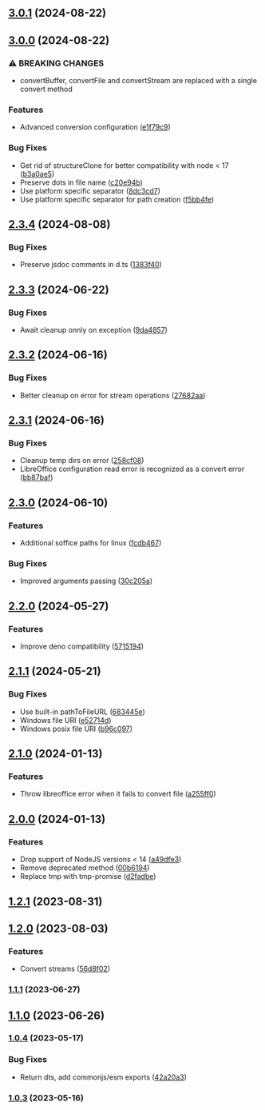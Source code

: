 

## [3.0.1](https://github.com/Girilloid/libreoffice-file-converter/compare/v3.0.0...v3.0.1) (2024-08-22)

## [3.0.0](https://github.com/Girilloid/libreoffice-file-converter/compare/v2.3.4...v3.0.0) (2024-08-22)


### ⚠ BREAKING CHANGES

* convertBuffer, convertFile and convertStream are replaced with a single convert method

### Features

* Advanced conversion configuration ([e1f79c9](https://github.com/Girilloid/libreoffice-file-converter/commit/e1f79c93053d989285ff16a9f47f55727465f9aa))


### Bug Fixes

* Get rid of structureClone for better compatibility with node < 17 ([b3a0ae5](https://github.com/Girilloid/libreoffice-file-converter/commit/b3a0ae5201b3c2873f3ea8fe3a6901e8715fe533))
* Preserve dots in file name ([c20e94b](https://github.com/Girilloid/libreoffice-file-converter/commit/c20e94b69de48d6f738d4d2b233f45a3766a445a))
* Use platform specific separator ([8dc3cd7](https://github.com/Girilloid/libreoffice-file-converter/commit/8dc3cd7c5eb658323d5ba0f6e7d12e71e5a232ba))
* Use platform specific separator for path creation ([f5bb4fe](https://github.com/Girilloid/libreoffice-file-converter/commit/f5bb4fe12872eb7cc594826922f38f39fa520ba1))

## [2.3.4](https://github.com/Girilloid/libreoffice-file-converter/compare/v2.3.3...v2.3.4) (2024-08-08)


### Bug Fixes

* Preserve jsdoc comments in d.ts ([1383f40](https://github.com/Girilloid/libreoffice-file-converter/commit/1383f408bce73c2b7205be27f7b6e484a253cb00))

## [2.3.3](https://github.com/Girilloid/libreoffice-file-converter/compare/v2.3.2...v2.3.3) (2024-06-22)


### Bug Fixes

* Await cleanup onnly on exception ([9da4857](https://github.com/Girilloid/libreoffice-file-converter/commit/9da48575792ec07b2b857853d860417163a7b9d6))

## [2.3.2](https://github.com/Girilloid/libreoffice-file-converter/compare/v2.3.1...v2.3.2) (2024-06-16)


### Bug Fixes

* Better cleanup on error for stream operations ([27682aa](https://github.com/Girilloid/libreoffice-file-converter/commit/27682aa420de964bea7b8c4a94184cd97f4c9e0d))

## [2.3.1](https://github.com/Girilloid/libreoffice-file-converter/compare/v2.3.0...v2.3.1) (2024-06-16)


### Bug Fixes

* Cleanup temp dirs on error ([258cf08](https://github.com/Girilloid/libreoffice-file-converter/commit/258cf08e19e82de27ab81d160e93ac76797aad1a))
* LibreOffice configuration read error is recognized as a convert error ([bb87baf](https://github.com/Girilloid/libreoffice-file-converter/commit/bb87baf2c48968ba71cf0c09c1926947fc9bce21))

## [2.3.0](https://github.com/Girilloid/libreoffice-file-converter/compare/v2.2.0...v2.3.0) (2024-06-10)


### Features

* Additional soffice paths for linux ([fcdb467](https://github.com/Girilloid/libreoffice-file-converter/commit/fcdb467455b75de21274b39e065f07ff5605c5dd))


### Bug Fixes

* Improved arguments passing ([30c205a](https://github.com/Girilloid/libreoffice-file-converter/commit/30c205ad443451e5578d231af6f74ee9ddc22b93))

## [2.2.0](https://github.com/Girilloid/libreoffice-file-converter/compare/v2.1.1...v2.2.0) (2024-05-27)


### Features

* Improve deno compatibility ([5715194](https://github.com/Girilloid/libreoffice-file-converter/commit/5715194f8ea1f97f872c6d0ee406803115c15f86))

## [2.1.1](https://github.com/Girilloid/libreoffice-file-converter/compare/v2.1.0...v2.1.1) (2024-05-21)


### Bug Fixes

* Use built-in pathToFileURL ([683445e](https://github.com/Girilloid/libreoffice-file-converter/commit/683445e6cd62cc3daae0b4aa4b88f327ccb7dae3))
* Windows file URI ([e52714d](https://github.com/Girilloid/libreoffice-file-converter/commit/e52714d3a1b1b077589f613c6509d9a8c7f87b89))
* Windows posix file URI ([b96c097](https://github.com/Girilloid/libreoffice-file-converter/commit/b96c097d2f1a02fa2bdde0b92d4eaedffaad8a95))

## [2.1.0](https://github.com/Girilloid/libreoffice-file-converter/compare/v2.0.0...v2.1.0) (2024-01-13)


### Features

* Throw libreoffice error when it fails to convert file ([a255ff0](https://github.com/Girilloid/libreoffice-file-converter/commit/a255ff051a610e2d3d472caa1681679a00eec57b))

## [2.0.0](https://github.com/Girilloid/libreoffice-file-converter/compare/v1.2.1...v2.0.0) (2024-01-13)


### Features

* Drop support of NodeJS versions < 14 ([a49dfe3](https://github.com/Girilloid/libreoffice-file-converter/commit/a49dfe3b71c49e67b05bf0253e03bfaae771e11b))
* Remove deprecated method ([00b6194](https://github.com/Girilloid/libreoffice-file-converter/commit/00b61947c453001cfad6e884db2603364d4337ad))
* Replace tmp with tmp-promise ([d2fadbe](https://github.com/Girilloid/libreoffice-file-converter/commit/d2fadbe98226bded5b7bdc827f2a66cf85572c1a))


## [1.2.1](https://github.com/Girilloid/libreoffice-file-converter/compare/v1.2.0...v1.2.1) (2023-08-31)

## [1.2.0](https://github.com/Girilloid/libreoffice-file-converter/compare/v1.1.1...v1.2.0) (2023-08-03)


### Features

* Convert streams ([56d8f02](https://github.com/Girilloid/libreoffice-file-converter/commit/56d8f02d6b2f0b40423953e0321140067a9e4423))

### [1.1.1](https://github.com/Girilloid/libreoffice-file-converter/compare/v1.1.0...v1.1.1) (2023-06-27)

## [1.1.0](https://github.com/Girilloid/libreoffice-file-converter/compare/v1.0.5...v1.1.0) (2023-06-26)

### [1.0.4](https://github.com/Girilloid/libreoffice-file-converter/compare/v1.0.3...v1.0.4) (2023-05-17)


### Bug Fixes

* Return dts, add commonjs/esm exports ([42a20a3](https://github.com/Girilloid/libreoffice-file-converter/commit/42a20a38205cfcf300221aea73deb2e657c4163b))

### [1.0.3](https://github.com/Girilloid/libreoffice-file-converter/compare/v1.0.2...v1.0.3) (2023-05-16)
